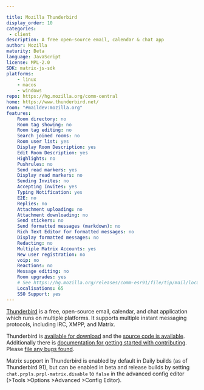 ```yaml
---

title: Mozilla Thunderbird
display_order: 10
categories:
 - client
description: A free open-source email, calendar & chat app
author: Mozilla
maturity: Beta
language: JavaScript
license: MPL-2.0
SDK: matrix-js-sdk
platforms:
    - linux
    - macos
    - windows
repo: https://hg.mozilla.org/comm-central
home: https://www.thunderbird.net/
room: "#maildev:mozilla.org"
features:
    Room directory: no
    Room tag showing: no
    Room tag editing: no
    Search joined rooms: no
    Room user list: yes
    Display Room Description: yes
    Edit Room Description: yes
    Highlights: no
    Pushrules: no
    Send read markers: yes
    Display read markers: no
    Sending Invites: no
    Accepting Invites: yes
    Typing Notification: yes
    E2E: no
    Replies: no
    Attachment uploading: no
    Attachment downloading: no
    Send stickers: no
    Send formatted messages (markdown): no
    Rich Text Editor for formatted messages: no
    Display formatted messages: no
    Redacting: no
    Multiple Matrix Accounts: yes
    New user registration: no
    voip: no
    Reactions: no
    Message editing: no
    Room upgrades: yes
    # See https://hg.mozilla.org/releases/comm-esr91/file/tip/mail/locales/l10n-changesets.json
    Localisations: 65
    SSO Support: yes
---
```


[Thunderbird](https://www.thunderbird.net/) is a free, open-source email, calendar, and chat application which runs on multiple platforms. It supports multiple instant messaging protocols, including IRC, XMPP, and Matrix.

Thunderbird is [available for download](https://www.thunderbird.net/) and the [source code is available](https://hg.mozilla.org/comm-central). Additionally there is [documentation for getting started with contributing](https://developer.thunderbird.net/). Please [file any bugs found](https://bugzilla.mozilla.org/enter_bug.cgi?product=Chat+Core&component=Matrix).

Matrix support in Thunderbird is enabled by default in Daily builds (as of Thunderbird 91), but can be enabled in beta and release builds by setting `chat.prpls.prpl-matrix.disable` to `false` in the advanced config editor (>Tools >Options >Advanced >Config Editor).
